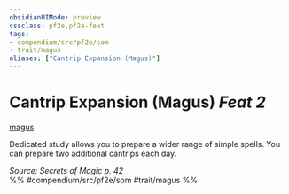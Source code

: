 ```yaml
---
obsidianUIMode: preview
cssclass: pf2e,pf2e-feat
tags:
- compendium/src/pf2e/som
- trait/magus
aliases: ["Cantrip Expansion (Magus)"]
---
```

# Cantrip Expansion (Magus)  *Feat 2*  
[magus](../../Rules/traits/magus-som.md)  


Dedicated study allows you to prepare a wider range of simple spells. You can prepare two additional cantrips each day.

*Source: Secrets of Magic p. 42*  
%% #compendium/src/pf2e/som #trait/magus %%